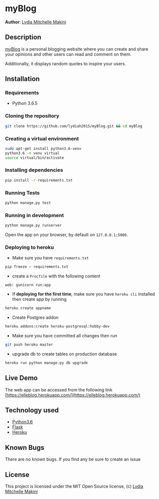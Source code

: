 myBlog
==============

**Author**: [Lydia Mitchelle Makini](https://github.com/lydiah2015)
## Description
[myBlog](https://github.com/lydiah2015/myBlog.git) is a personal blogging website where you can create and share your opinions and other users can read and comment on them. 

Additionally, it displays random quotes to inspire your users. 


## Installation

### Requirements
* Python 3.6.5

### Cloning the repository
```bash
git clone https://github.com/lydiah2015/myBlog.git && cd myBlog
```

### Creating a virtual environment
```bash
sudo apt-get install python3.6-venv
python3.6 -m venv virtual
source virtual/bin/activate
```

### Installing dependencies
```bash
pip install -r requirements.txt
```

### Running Tests
```bash
python manage.py test
```

### Running in development
```bash
python manage.py runserver
```
Open the app on your browser, by default on `127.0.0.1:5000`.

### Deploying to heroku
- Make sure you have  `requirements.txt`
```bash
pip freeze > requirements.txt
```
- create a `Procfile` with the following content
```Procfile
web: gunicorn run:app 
```
- If **deploying for the first time**, make sure you have `heroku cli` installed then create app by running
```bash
heroku create appname
```
- Create Postgres addon
```bash
heroku addons:create heroku-postgresql:hobby-dev
```
- Make sure you have committed all changes then run
```bash
git push heroku master
```
- upgrade db to create tables on production database
```bash
heroku run python manage.py db upgrade
```

## Live Demo

The web app can be accessed from the following link
[https://elleblog.herokuapp.com/](https://elleblog.herokuapp.com/)

## Technology used

* [Python3.6](https://www.python.org/)
* [Flask](http://flask.pocoo.org/)
* [Heroku](https://heroku.com)

## Known Bugs 

There are no known bugs. If you find any be sure to create an issue 

## License ##
This project is licensed under the MIT Open Source license, (c) [ Lydia Mitchelle Makini](https://github.com/lydiah2015)
